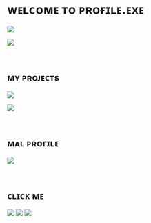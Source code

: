 # ᴡᴇʟᴄᴏᴍᴇ ᴛᴏ ᴘʀᴏғɪʟᴇ.ᴇxᴇ
<p align="left">
<img align="top" src="https://github-readme-stats.vercel.app/api?username=Muunatic&show_icons=true&count_private=true&include_all_commits=true&theme=tokyonight&custom_title=Muunatic GitHub Stats&hide_border=true">
</p>
<p align="left">
<img align="bottom" src="https://github-readme-stats.vercel.app/api/top-langs?username=Muunatic&layout=compact&langs_count=10&theme=tokyonight&hide_border=true">
</p>

<br>

## ᴍʏ ᴘʀᴏᴊᴇᴄᴛs
<p align="left">
<a href="https://github.com/Muunatic/RyU"><img src="https://github-readme-stats.vercel.app/api/pin/?username=Muunatic&repo=RyU&theme=tokyonight&hide_border=true"></a>
</p>

<p align="left">
<a href="https://github.com/Muunatic/github-AutoResponse"><img src="https://github-readme-stats.vercel.app/api/pin/?username=Muunatic&repo=github-AutoResponse&theme=tokyonight&hide_border=true"></a>
</p>

<br>

## ᴍᴀʟ ᴘʀᴏғɪʟᴇ
<p align="left">
<a href="https://myanimelist.net/profile/Muunatic"><img src="https://malsignature.com/?/view?username=Muunatic&style=normal"></a>
</p>

<br>

## ᴄʟɪᴄᴋ ᴍᴇ
<p align="left">
<a href="https://muunatic.github.io"><img src="https://img.shields.io/badge/website-000000?style=for-the-badge&logo=About.me&logoColor=white"/></a>
<a href="https://steamcommunity.com/id/Mephyz"><img src="https://img.shields.io/badge/Steam-000000?style=for-the-badge&logo=steam&logoColor=white"/></a>
<a href="https://www.npmjs.com/~mephysicz"><img src="https://img.shields.io/badge/npm-000000?style=for-the-badge&logo=npm&logoColor=white"/></a>
</p>
